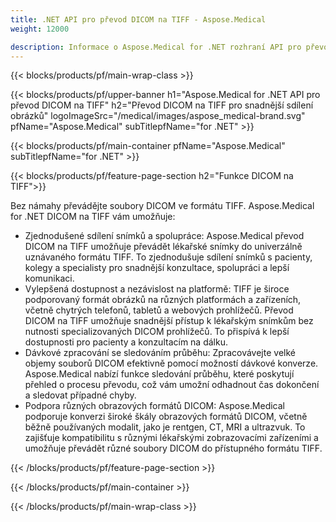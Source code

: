 ```yaml
---
title: .NET API pro převod DICOM na TIFF - Aspose.Medical
weight: 12000

description: Informace o Aspose.Medical for .NET rozhraní API pro převod DICOM na TIFF
---
```


{{< blocks/products/pf/main-wrap-class >}}

{{< blocks/products/pf/upper-banner h1="Aspose.Medical for .NET API pro převod DICOM na TIFF" h2="Převod DICOM na TIFF pro snadnější sdílení obrázků" logoImageSrc="/medical/images/aspose_medical-brand.svg" pfName="Aspose.Medical" subTitlepfName="for .NET" >}}

{{< blocks/products/pf/main-container pfName="Aspose.Medical" subTitlepfName="for .NET" >}}

{{< blocks/products/pf/feature-page-section h2="Funkce DICOM na TIFF">}}

<p>Bez námahy převádějte soubory DICOM ve formátu TIFF. Aspose.Medical for .NET DICOM na TIFF vám umožňuje:</p>

<ul>
<li>Zjednodušené sdílení snímků a spolupráce: Aspose.Medical převod DICOM na TIFF umožňuje převádět lékařské snímky do univerzálně uznávaného formátu TIFF. To zjednodušuje sdílení snímků s pacienty, kolegy a specialisty pro snadnější konzultace, spolupráci a lepší komunikaci.</li>
<li>Vylepšená dostupnost a nezávislost na platformě: TIFF je široce podporovaný formát obrázků na různých platformách a zařízeních, včetně chytrých telefonů, tabletů a webových prohlížečů. Převod DICOM na TIFF umožňuje snadnější přístup k lékařským snímkům bez nutnosti specializovaných DICOM prohlížečů. To přispívá k lepší dostupnosti pro pacienty a konzultacím na dálku.</li>
<li>Dávkové zpracování se sledováním průběhu: Zpracovávejte velké objemy souborů DICOM efektivně pomocí možností dávkové konverze. Aspose.Medical nabízí funkce sledování průběhu, které poskytují přehled o procesu převodu, což vám umožní odhadnout čas dokončení a sledovat případné chyby.</li>
<li>Podpora různých obrazových formátů DICOM: Aspose.Medical podporuje konverzi široké škály obrazových formátů DICOM, včetně běžně používaných modalit, jako je rentgen, CT, MRI a ultrazvuk. To zajišťuje kompatibilitu s různými lékařskými zobrazovacími zařízeními a umožňuje převádět různé soubory DICOM do přístupného formátu TIFF.</li>
</ul>

{{< /blocks/products/pf/feature-page-section >}}

{{< /blocks/products/pf/main-container >}}

{{< /blocks/products/pf/main-wrap-class >}}